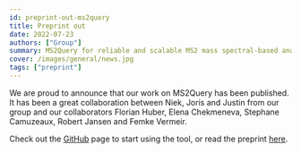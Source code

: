 ```yaml
---
id: preprint-out-ms2query
title: Preprint out
date: 2022-07-23
authors: ["Group"]
summary: MS2Query for reliable and scalable MS2 mass spectral-based analogue search.
cover: /images/general/news.jpg
tags: ["preprint"]
---
```


We are proud to announce that our work on MS2Query has been published. It has been a great collaboration between Niek, Joris and Justin from our group and our collaborators Florian Huber, Elena Chekmeneva, Stephane Camuzeaux, Robert Jansen and Femke Vermeir.

Check out the [GitHub](https://github.com/iomega/ms2query) page to start using the tool, or read the preprint [here](https://www.biorxiv.org/content/10.1101/2022.07.22.501125v1).